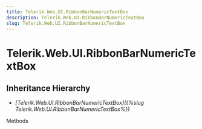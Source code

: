 ```yaml
---
title: Telerik.Web.UI.RibbonBarNumericTextBox
description: Telerik.Web.UI.RibbonBarNumericTextBox
slug: Telerik.Web.UI.RibbonBarNumericTextBox
---
```


# Telerik.Web.UI.RibbonBarNumericTextBox

## Inheritance Hierarchy

* *[Telerik.Web.UI.RibbonBarNumericTextBox]({%slug Telerik.Web.UI.RibbonBarNumericTextBox%})*


Methods

